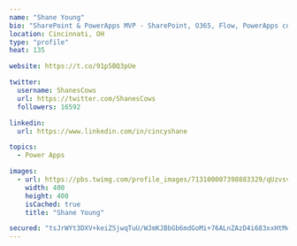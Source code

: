 ```yaml
---
name: "Shane Young"
bio: "SharePoint & PowerApps MVP - SharePoint, O365, Flow, PowerApps consulting? @PowerApps911 | Pure Snark? You found it."
location: Cincinnati, OH
type: "profile"
heat: 135

website: https://t.co/91p5BQ3pUe

twitter:
  username: ShanesCows
  url: https://twitter.com/ShanesCows
  followers: 16592

linkedin:
  url: https://www.linkedin.com/in/cincyshane

topics:
  - Power Apps

images:
  - url: https://pbs.twimg.com/profile_images/713100007398883329/qUzvsvQ3_400x400.jpg
    width: 400
    height: 400
    isCached: true
    title: "Shane Young"

secured: "tsJrWYt3DXV+keiZSjwqTuU/WJmKJBbGb6mdGoMi+76ALnZAzD4i683xxHtMeD7gvO2VIn2NLgieStLGTQ9J0PDSZM3g/dT+fANla3a4m3Gx6IFD49aHu4QYI1hoDVJsu9GBRCAcAuOe8QnGiNLkcTCfgJ3oCibl/qm7cYQHtjvM8IK16pI1GJUIZhAlI6msmK0gH60Nng2MQ3kkJ3KKB2KyEelSkqdUtRNUu6U/mOHcGIY+BEklzpc4y9Z3/44pJABL9mfoC0zFOPKStbwFjpocWtnprhQSqWT2HWB81SnSDsisK7dHv24dtXqA1JmkuvkD3PZTchdO8h3kCwz8FgfZjOMkWYJPx4ebwocuvk0olTkA7uZAMXRBMlmaCLZbxEyxMZCuUfVQkJMHD9oFFlTOia1wxZuSTFHxt00VJbg=;W4GPJKuxRSj8iC1J+VdWxw=="
---
```


